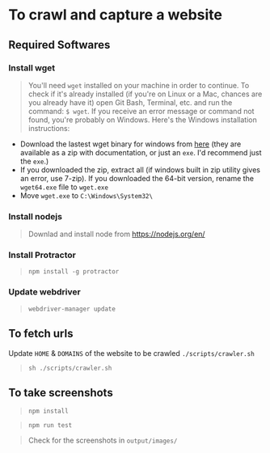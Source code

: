 # To crawl and capture a website
## Required Softwares
### Install wget

> You'll need `wget` installed on your machine in order to continue. To check if it's already installed (if you're on Linux or a Mac, chances are you already have it) open Git Bash, Terminal, etc. and run the command: `$ wget`. If you receive an error message or command not found, you're probably on Windows. Here's the Windows installation instructions:
* Download the lastest wget binary for windows from [here](https://eternallybored.org/misc/wget/) (they are available as a zip with documentation, or just an `exe`. I'd recommend just the `exe`.)
*	If you downloaded the zip, extract all (if windows built in zip utility gives an error, use 7-zip). If you downloaded the 64-bit version, rename the `wget64.exe` file to `wget.exe`
*	Move `wget.exe` to `C:\Windows\System32\`

### Install nodejs
> Downlad and install node from https://nodejs.org/en/

### Install Protractor
> `npm install -g protractor`

### Update webdriver
> `webdriver-manager update`

## To fetch urls
Update `HOME` & `DOMAINS` of the website to be crawled `./scripts/crawler.sh` 
> `sh ./scripts/crawler.sh`

## To take screenshots
> `npm install`

> `npm run test`

> Check for the screenshots in `output/images/`

